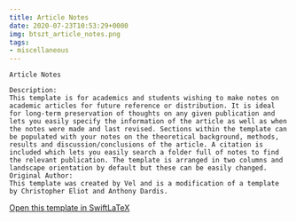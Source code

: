 ```yaml
---
title: Article Notes
date: 2020-07-23T10:53:29+0000
img: btszt_article_notes.png
tags:
- miscellaneous
---
```

```
Article Notes

Description:
This template is for academics and students wishing to make notes on academic articles for future reference or distribution. It is ideal for long-term preservation of thoughts on any given publication and lets you easily specify the information of the article as well as when the notes were made and last revised. Sections within the template can be populated with your notes on the theoretical background, methods, results and discussion/conclusions of the article. A citation is included which lets you easily search a folder full of notes to find the relevant publication. The template is arranged in two columns and landscape orientation by default but these can be easily changed.
Original Author:
This template was created by Vel and is a modification of a template by Christopher Eliot and Anthony Dardis.
```
[Open this template in SwiftLaTeX](https://www.swiftlatex.com/project.html?import=https://swiftlatex.github.io/LaTeXBoilerPlate/zips/nskzo_article_notes.zip&import_name=Article%20Notes)
